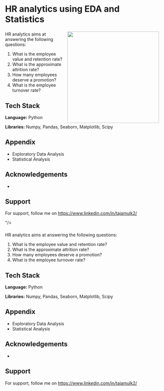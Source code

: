 # HR analytics using EDA and Statistics

###

<img align="right" height="300" src="https://export-download.canva.com/AkziU/DAFkp8AkziU/5/0-6252514332219502110.gif?X-Amz-Algorithm=AWS4-HMAC-SHA256&X-Amz-Credential=AKIAJHKNGJLC2J7OGJ6Q%2F20230601%2Fus-east-1%2Fs3%2Faws4_request&X-Amz-Date=20230601T095407Z&X-Amz-Expires=85132&X-Amz-Signature=ec452724933c309dfd596244f7a08b06455b37852e7768c7741c63048c2f570b&X-Amz-SignedHeaders=host&response-content-disposition=attachment%3B%20filename%2A%3DUTF-8%27%27Untitled%2520design.gif&response-expires=Fri%2C%2002%20Jun%202023%2009%3A32%3A59%20GMT"/>

###

HR analytics aims at answering the following questions:
1. What is the employee value and retention rate?
2. What is the approximate attrition rate?
3. How many employees deserve a promotion?
4. What is the employee turnover rate?


## Tech Stack

**Language:** Python

**Libraries:** Numpy, Pandas, Seaborn, Matplotlib, Scipy


## Appendix

* Exploratory Data Analysis
* Statistical Analysis



## Acknowledgements

 - [](https://)


## Support

For support, follow me on https://www.linkedin.com/in/tajamulk2/

"/>

###

HR analytics aims at answering the following questions:
1. What is the employee value and retention rate?
2. What is the approximate attrition rate?
3. How many employees deserve a promotion?
4. What is the employee turnover rate?


## Tech Stack

**Language:** Python

**Libraries:** Numpy, Pandas, Seaborn, Matplotlib, Scipy


## Appendix

* Exploratory Data Analysis
* Statistical Analysis



## Acknowledgements

 - [](https://)


## Support

For support, follow me on https://www.linkedin.com/in/tajamulk2/


